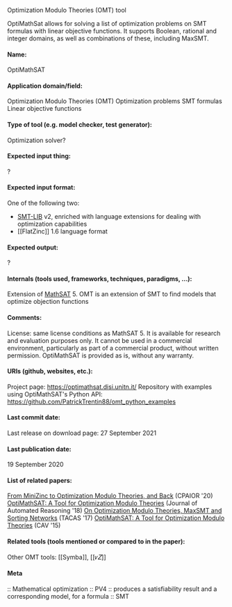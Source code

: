 Optimization Modulo Theories (OMT) tool

OptiMathSat allows for solving a list of optimization problems on SMT formulas with linear objective functions. It supports Boolean, rational and integer domains, as well as combinations of these, including MaxSMT.

#### Name:
OptiMathSAT

#### Application domain/field:
Optimization Modulo Theories (OMT)
Optimization problems
SMT formulas
Linear objective functions

#### Type of tool (e.g. model checker, test generator):
Optimization solver?

#### Expected input thing:
?

#### Expected input format:
One of the following two:
- [SMT-LIB](../../Formats/SMT-LIB.md) v2, enriched with language extensions for dealing with optimization capabilities
- [[FlatZinc]] 1.6 language format

#### Expected output:
?

#### Internals (tools used, frameworks, techniques, paradigms, ...):
Extension of [MathSAT](SMT/MathSAT.md) 5. 
OMT is an extension of SMT to find models that optimize objection functions

#### Comments:
License: same license conditions as MathSAT 5. It is available for research and evaluation purposes only. It cannot be used in a commercial environment, particularly as part of a commercial product, without written permission. OptiMathSAT is provided as is, without any warranty.

#### URIs (github, websites, etc.):
Project page: https://optimathsat.disi.unitn.it/
Repository with examples using OptiMathSAT's Python API: https://github.com/PatrickTrentin88/omt_python_examples

#### Last commit date:
Last release on download page: 27 September 2021

#### Last publication date:
19 September 2020

#### List of related papers:
[From MiniZinc to Optimization Modulo Theories, and Back](https://doi.org/10.1007/978-3-030-58942-4_10) (CPAIOR '20)
[OptiMathSAT: A Tool for Optimization Modulo Theories](https://doi.org/10.1007/s10817-018-09508-6) (Journal of Automated Reasoning '18)
[On Optimization Modulo Theories, MaxSMT and Sorting Networks](https://doi.org/10.1007/978-3-662-54580-5_14) (TACAS '17)
[OptiMathSAT: A Tool for Optimization Modulo Theories](https://doi.org/10.1007/978-3-319-21690-4_27) (CAV '15)

#### Related tools (tools mentioned or compared to in the paper):
Other OMT tools: [[Symba]], [[𝜈𝑍]]

#### Meta
:: Mathematical optimization
:: PV4 :: produces a satisfiability result and a corresponding model, for a formula
:: SMT